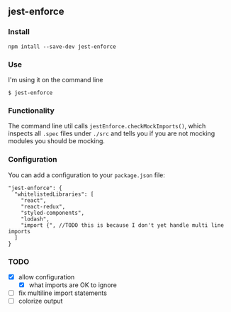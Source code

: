 ## jest-enforce

### Install
```
npm intall --save-dev jest-enforce
```

### Use
I'm using it on the command line
```
$ jest-enforce
```

### Functionality
The command line util calls `jestEnforce.checkMockImports()`, which inspects all `.spec` files under `./src` and tells you if you are not mocking modules you should be mocking.

### Configuration
You can add a configuration to your `package.json` file:
```
"jest-enforce": {
  "whitelistedLibraries": [
    "react",
    "react-redux",
    "styled-components",
    "lodash",
    "import {", //TODO this is because I don't yet handle multi line imports
  ] 
}
```

### TODO
- [x] allow configuration
  - [x] what imports are OK to ignore
- [ ] fix multiline import statements
- [ ] colorize output